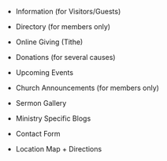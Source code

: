 * Information (for Visitors/Guests)

* Directory (for members only)

* Online Giving (Tithe)
* Donations (for several causes)

* Upcoming Events
* Church Announcements (for members only)

* Sermon Gallery
* Ministry Specific Blogs

* Contact Form
* Location Map + Directions


